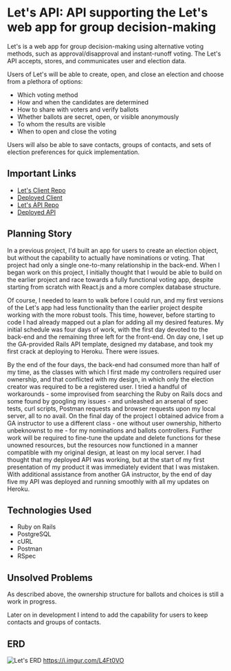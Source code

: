 # Let's API: API supporting the Let's web app for group decision-making

Let's is a web app for group decision-making using alternative voting methods, such as approval/disapproval and instant-runoff voting.
The Let's API accepts, stores, and communicates user and election data.

Users of Let's will be able to create, open, and close an election and choose from a plethora of options:
- Which voting method
- How and when the candidates are determined
- How to share with voters and verify ballots
- Whether ballots are secret, open, or visible anonymously
- To whom the results are visible
- When to open and close the voting

Users will also be able to save contacts, groups of contacts, and sets of election preferences for quick implementation.

## Important Links

- [Let's Client Repo](https://github.com/martylanger/lets-client)
- [Deployed Client](https://martylanger.github.io/lets-client/)
- [Let's API Repo](https://github.com/martylanger/lets-api)
- [Deployed API](https://letsapi.herokuapp.com)

## Planning Story

In a previous project, I'd built an app for users to create an election object, but without the capability to actually have nominations or voting. That project had only a single one-to-many relationship in the back-end. When I began work on this project, I initially thought that I would be able to build on the earlier project and race towards a fully functional voting app, despite starting from scratch with React.js and a more complex database structure.

Of course, I needed to learn to walk before I could run, and my first versions of the Let's app had less functionality than the earlier project despite working with the more robust tools. This time, however, before starting to code I had already mapped out a plan for adding all my desired features. My initial schedule was four days of work, with the first day devoted to the back-end and the remaining three left for the front-end. On day one, I set up the GA-provided Rails API template, designed my database, and took my first crack at deploying to Heroku. There were issues.

By the end of the four days, the back-end had consumed more than half of my time, as the classes with which I first made my controllers required user ownership, and that conflicted with my design, in which only the election creator was required to be a registered user. I tried a handful of workarounds - some improvised from searching the Ruby on Rails docs and some found by googling my issues - and unleashed an arsenal of spec tests, curl scripts, Postman requests and browser requests upon my local server, all to no avail. On the final day of the project I obtained advice from a GA instructor to use a different class - one without user ownership, hitherto unbeknownst to me - for my nominations and ballots controllers. Further work will be required to fine-tune the update and delete functions for these unowned resources, but the resources now functioned in a manner compatible with my original design, at least on my local server. I had thought that my deployed API was working, but at the start of my first presentation of my product it was immediately evident that I was mistaken. With additional assistance from another GA instructor, by the end of day five my API was deployed and running smoothly with all my updates on Heroku.

## Technologies Used

- Ruby on Rails
- PostgreSQL
- cURL
- Postman
- RSpec

## Unsolved Problems

As described above, the ownership structure for ballots and choices is still a work in progress.

Later on in development I intend to add the capability for users to keep contacts and groups of contacts.

## ERD

![Let's ERD](https://i.imgur.com/L4Ft0VO.png "Let's ERD")
https://i.imgur.com/L4Ft0VO
